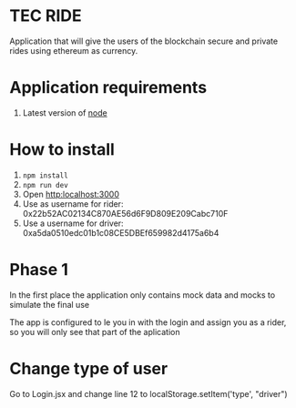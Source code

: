 # TEC RIDE

Application that will give the users of the blockchain secure and private rides using ethereum as currency.

# Application requirements

1. Latest version of [node](https://nodejs.org/es/download/)

# How to install

1. ```npm install```
2. ```npm run dev```
3. Open [http:localhost:3000](http:localhost:3000)
4. Use as username for rider: 0x22b52AC02134C870AE56d6F9D809E209Cabc710F
5. Use a username for driver: 0xa5da0510edc01b1c08CE5DBEf659982d4175a6b4


# Phase 1

In the first place the application only contains mock data and mocks to simulate the final use

The app is configured to le you in with the login and assign you as a rider, so you will only see that part of the aplication

# Change type of user

Go to Login.jsx and change line 12 to localStorage.setItem('type', "driver")




